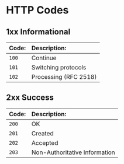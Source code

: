 HTTP Codes
======================

## 1xx Informational

| Code: | Description:          |
| :---- | :-------------------- |
| `100` | Continue              |
| `101` | Switching protocols   |
| `102` | Processing (RFC 2518) |

## 2xx Success

| Code: | Description:                  |
| :---- | :---------------------------- |
| `200` | OK                            |
| `201` | Created                       |
| `202` | Accepted                      |
| `203` | Non-Authoritative Information |
